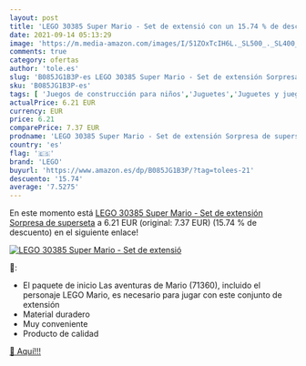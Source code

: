 ```yaml
---
layout: post
title: 'LEGO 30385 Super Mario - Set de extensió con un 15.74 % de descuento'
date: 2021-09-14 05:13:29
image: 'https://m.media-amazon.com/images/I/51ZOxTcIH6L._SL500_._SL400_.jpg'
comments: true
category: ofertas
author: 'tole.es'
slug: 'B085JG1B3P-es LEGO 30385 Super Mario - Set de extensión Sorpresa de...'
sku: 'B085JG1B3P-es'
tags: [ 'Juegos de construcción para niños','Juguetes','Juguetes y juegos','Sets de construcción','lego', ]
actualPrice: 6.21 EUR
currency: EUR
price: 6.21
comparePrice: 7.37 EUR
prodname: 'LEGO 30385 Super Mario - Set de extensión Sorpresa de superseta'
country: 'es'
flag: '🇪🇸'
brand: 'LEGO'
buyurl: 'https://www.amazon.es/dp/B085JG1B3P/?tag=tolees-21'
descuento: '15.74'
average: '7.5275'
---
```


En este momento está [LEGO 30385 Super Mario - Set de extensión Sorpresa de superseta](https://www.amazon.es/dp/B085JG1B3P/?tag=tolees-21) a 6.21 EUR (original: 7.37 EUR) (15.74 %  de descuento) en el siguiente enlace!

[![LEGO 30385 Super Mario - Set de extensió](https://m.media-amazon.com/images/I/51ZOxTcIH6L._SL500_._SL400_.jpg)](https://www.amazon.es/dp/B085JG1B3P/?tag=tolees-21)

🔎:

- El paquete de inicio Las aventuras de Mario (71360), incluido el personaje LEGO Mario, es necesario para jugar con este conjunto de extensión
- Material duradero
- Muy conveniente
- Producto de calidad

[🛒 Aquí!!!](https://www.amazon.es/dp/B085JG1B3P/?tag=tolees-21)
